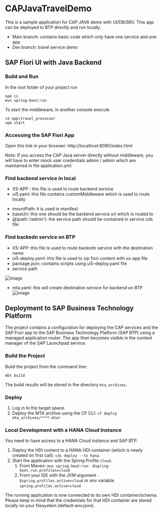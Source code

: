 # CAPJavaTravelDemo

This is a sample application for CAP JAVA demo with UI/DB/SRV. This app can be deployed to BTP directly and run locally.
* Main branch: contains basic code which only have one service and one app
* Dev  branch: travel service demo

## SAP Fiori UI with Java Backend

### Build and Run

In the root folder of your project run
```
npm ci
mvn spring-boot:run
```

To start the middleware, in another console execute
```
cd app\travel_processor
npm start
```

### Accessing the SAP Fiori App

Open this link in your browser:
http://localhost:8080/index.html

Note: If you access the CAP Java server directly without middleware, you will have to enter mock user credentials admin / admin which are maintained in file application.yml.

### Find backend service in local

* XS-APP : this file is used to route backend service
* ui5.yaml: this file contains customMiddleware which is used to route locally
- mountPath: it is used in manifest
- baseUri: this one should be the backend service url which is routed to 
- @(path:'/admin'): the service path should be contained in service cds file

### Find backedn service on BTP

* XS-APP: this file is used to route backedn service with the destination name
* ui5-deploy.yaml: this file is used to zip fiori content with xs-app file
* package.json: contains scripts using ui5-deploy.yaml file
* service path

![image](https://user-images.githubusercontent.com/38774601/199872822-7b3922c9-48ec-4326-8e41-f60590dd07de.png)

* mta.yaml: this will create destination service for backend on BTP
![image](https://user-images.githubusercontent.com/38774601/199872778-596f743e-81dd-4cb9-b622-2392a826c037.png)


## Deployment to SAP Business Technology Platform

The project contains a configuration for deploying the CAP services and the SAP Fiori app to the SAP Business Technology Platform (SAP BTP) using a managed application router. The app then becomes visible in the content manager of the SAP Launchpad service.

### Build the Project

Build the project from the command line:

```shell
mbt build
```

The build results will be stored in the directory `mta_archives`.

### Deploy

1. Log in to the target space.
2. Deploy the MTA archive using the CF CLI: `cf deploy mta_archives/****.mtar`

### Local Development with a HANA Cloud Instance

You need to have access to a HANA Cloud instance and SAP BTP.

1. Deploy the HDI content to a HANA HDI container (which is newly created on first call): `cds deploy --to hana`.
2. Start the application with the Spring Profile `cloud`.
   1. From Maven: `mvn spring-boot:run -Dspring-boot.run.profiles=cloud`
   2. From your IDE with the JVM argument `-Dspring.profiles.active=cloud` or env variable `spring.profiles.active=cloud`

The running application is now connected to its own HDI container/schema. Please keep in mind that the credentials for
that HDI container are stored locally on your filesystem (default-env.json).


